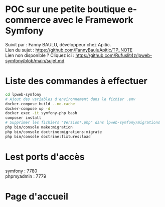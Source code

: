 # POC sur une petite boutique e-commerce avec le Framework Symfony
Suivit par : Fanny BAULU, développeur chez Apitic.  
Lien du sujet : https://github.com/FannyBauluApitic/TP_NOTE  
Lien non disponible ? Cliquez ici : https://github.com/Rufuslit4z/lpweb-symfony/blob/main/sujet.md 
# Liste des commandes à effectuer
```bash
cd lpweb-symfony
# Ajout des variables d'environnement dans le fichier .env
docker-compose build --no-cache
docker-compose up -d
docker exec -it symfony-php bash
composer install
# Supprimer les fichiers "Version*.php" dans lpweb-symfony/migrations
php bin/console make:migration
php bin/console doctrine:migrations:migrate
php bin/console doctrine:fixtures:load
```

# Lest ports d'accès
symfony : 7780  
phpmyadmin : 7779

# Page d'accueil
